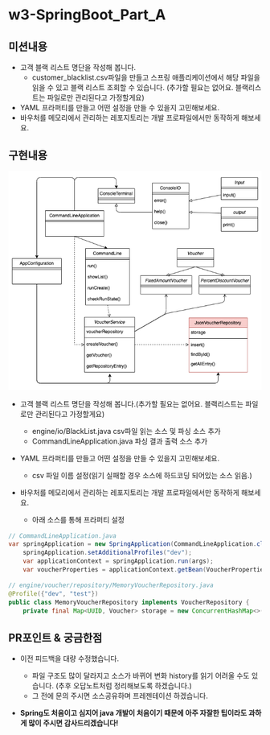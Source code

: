 # w3-SpringBoot_Part_A

## 미션내용
- 고객 블랙 리스트 명단을 작성해 봅니다.
  - customer_blacklist.csv파일을 만들고 스프링 애플리케이션에서 해당 파일을 읽을 수 있고 블랙 리스트 조회할 수 있습니다. (추가할 필요는 없어요. 블랙리스트는 파일로만 관리된다고 가정할게요)
- YAML 프라퍼티를 만들고 어떤 설정을 만들 수 있을지 고민해보세요.
- 바우처를 메모리에서 관리하는 레포지토리는 개발 프로파일에서만 동작하게 해보세요.

## 구현내용

![Class Diagram D4](/img/orderproject_D4.png)

- 고객 블랙 리스트 명단을 작성해 봅니다.(추가할 필요는 없어요. 블랙리스트는 파일로만 관리된다고 가정할게요)
  - engine/io/BlackList.java csv파일 읽는 소스 및 파싱 소스 추가
  - CommandLineApplication.java 파싱 결과 출력 소스 추가

- YAML 프라퍼티를 만들고 어떤 설정을 만들 수 있을지 고민해보세요.
  - csv 파일 이름 설정(읽기 실패할 경우 소스에 하드코딩 되어있는 소스 읽음.)

- 바우처를 메모리에서 관리하는 레포지토리는 개발 프로파일에서만 동작하게 해보세요.
  - 아래 소스를 통해 프라퍼티 설정 
```java
// CommandLineApplication.java
var springApplication = new SpringApplication(CommandLineApplication.class);
    springApplication.setAdditionalProfiles("dev");
    var applicationContext = springApplication.run(args);
    var voucherProperties = applicationContext.getBean(VoucherProperties.class);
```
```java
// engine/voucher/repository/MemoryVoucherRepository.java
@Profile({"dev", "test"})
public class MemoryVoucherRepository implements VoucherRepository {
    private final Map<UUID, Voucher> storage = new ConcurrentHashMap<>();
```

## PR포인트 & 궁금한점

- 이전 피드백을 대량 수정했습니다.
  - 파일 구조도 많이 달라지고 소스가 바뀌어 변화 history를 읽기 어려울 수도 있습니다. (추후 오답노트처럼 정리해보도록 하겠습니다.)
  - 그 전에 문의 주시면 소스공유하며 프레젠테이션 하겠습니다.

- **Spring도 처음이고 심지어 java 개발이 처음이기 때문에 아주 자잘한 팁이라도 과하게 많이 주시면 감사드리겠습니다!**
